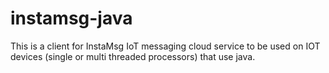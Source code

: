 # instamsg-java
This is a client for InstaMsg IoT messaging cloud service to be used on IOT devices (single or multi threaded processors) that use java.
